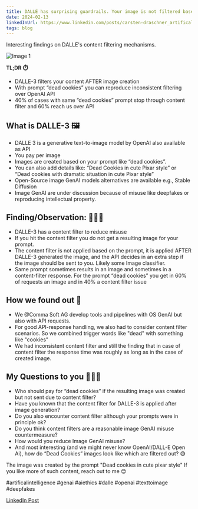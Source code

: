 ```yaml
---
title: DALLE has surprising guardrails. Your image is not filtered based on your prompt. "Dead cookies" may be generated ...sometimes 
date: 2024-02-13
linkedInUrl: https://www.linkedin.com/posts/carsten-draschner_artificalintelligence-genai-aiethics-activity-7158865169689821184-J8Y_?utm_source=share&utm_medium=member_desktop
tags: blog
---
```


Interesting findings on DALLE's content filtering mechanisms.

![Image 1](/img/blog_images/1706806459431.jpeg)

**TL;DR ⏱️**
- DALLE-3 filters your content AFTER image creation
- With prompt “dead cookies” you can reproduce inconsistent filtering over OpenAI API
- 40% of cases with same “dead cookies” prompt stop through content filter and 60% reach us over API

<!-- excerpt -->

## What is DALLE-3 🖼️

- DALLE 3 is a generative text-to-image model by OpenAI also available as API
- You pay per image
- Images are created based on your prompt like “dead cookies”.
- You can also add details like: “Dead Cookies in cute Pixar style” or “Dead cookies with dramatic situation in cute Pixar style”
- Open-Source image GenAI models alternatives are available e.g., Stable Diffusion
- Image GenAI are under discussion because of misuse like deepfakes or reproducing intellectual property.

## Finding/Observation: 👩🏽‍🔬

- DALLE-3 has a content filter to reduce misuse
- If you hit the content filter you do not get a resulting image for your prompt.
- The content filter is not applied based on the prompt, it is applied AFTER DALLE-3 generated the image, and the API decides in an extra step if the image should be sent to you. Likely some Image classifier.
- Same prompt sometimes results in an image and sometimes in a content-filter response. For the prompt “dead cookies” you get in 60% of requests an image and in 40% a content filter issue

## How we found out 🍪

- We @Comma Soft AG develop tools and pipelines with OS GenAI but also with API requests.
- For good API-response handling, we also had to consider content filter scenarios. So we combined trigger words like "dead" with something like "cookies"
- We had inconsistent content filter and still the finding that in case of content filter the response time was roughly as long as in the case of created image.

## My Questions to you 🤷🏼‍♂️

- Who should pay for “dead cookies” if the resulting image was created but not sent due to content filter?
- Have you known that the content filter for DALLE-3 is applied after image generation?
- Do you also encounter content filter although your prompts were in principle ok?
- Do you think content filters are a reasonable image GenAI misuse countermeasure?
- How would you reduce Image GenAI misuse?
- And most interesting (and we might never know OpenAI/DALL-E Open Ai), how do “Dead Cookies” images look like which are filtered out? 😅

The image was created by the prompt "Dead cookies in cute pixar style"
If you like more of such content, reach out to me 😊

#artificalintelligence #genai #aiethics #dalle #openai #texttoimage #deepfakes

[LinkedIn Post](https://www.linkedin.com/posts/carsten-draschner_artificalintelligence-genai-aiethics-activity-7158865169689821184-J8Y_?utm_source=share&utm_medium=member_desktop)
